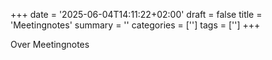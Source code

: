 +++
date = '2025-06-04T14:11:22+02:00'
draft = false
title = 'Meetingnotes'
summary = ''
categories = ['']
tags = ['']
+++

Over Meetingnotes
